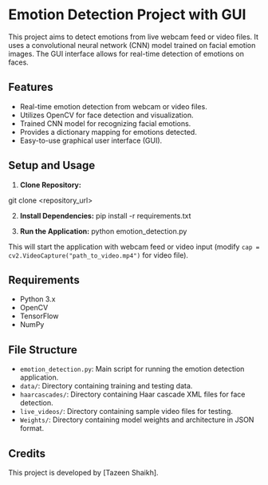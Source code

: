 # Emotion Detection Project with GUI

This project aims to detect emotions from live webcam feed or video files. It uses a convolutional neural network (CNN) model trained on facial emotion images. The GUI interface allows for real-time detection of emotions on faces.

## Features

- Real-time emotion detection from webcam or video files.
- Utilizes OpenCV for face detection and visualization.
- Trained CNN model for recognizing facial emotions.
- Provides a dictionary mapping for emotions detected.
- Easy-to-use graphical user interface (GUI).

## Setup and Usage

1. **Clone Repository:**

git clone <repository_url>

2. **Install Dependencies:**
pip install -r requirements.txt


3. **Run the Application:**
python emotion_detection.py


This will start the application with webcam feed or video input (modify `cap = cv2.VideoCapture("path_to_video.mp4")` for video file).

## Requirements

- Python 3.x
- OpenCV
- TensorFlow
- NumPy

## File Structure

- `emotion_detection.py`: Main script for running the emotion detection application.
- `data/`: Directory containing training and testing data.
- `haarcascades/`: Directory containing Haar cascade XML files for face detection.
- `live_videos/`: Directory containing sample video files for testing.
- `Weights/`: Directory containing model weights and architecture in JSON format.

## Credits

This project is developed by [Tazeen Shaikh].
